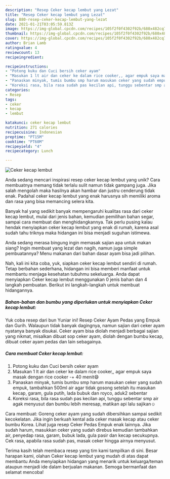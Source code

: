 ```yaml
---
description: "Resep Ceker kecap lembut yang Lezat"
title: "Resep Ceker kecap lembut yang Lezat"
slug: 880-resep-ceker-kecap-lembut-yang-lezat
date: 2021-01-21T03:05:59.813Z
image: https://img-global.cpcdn.com/recipes/105f2f0f4302f92b/680x482cq70/ceker-kecap-lembut-foto-resep-utama.jpg
thumbnail: https://img-global.cpcdn.com/recipes/105f2f0f4302f92b/680x482cq70/ceker-kecap-lembut-foto-resep-utama.jpg
cover: https://img-global.cpcdn.com/recipes/105f2f0f4302f92b/680x482cq70/ceker-kecap-lembut-foto-resep-utama.jpg
author: Brian Lamb
ratingvalue: 4
reviewcount: 13
recipeingredient:

recipeinstructions:
- "Potong kuku dan Cuci bersih ceker ayam"
- "Masukan 1 lt air dan ceker ke dalam rice cooker,, agar empuk saya masak dengan rice cooker -+ 40 menit😄"
- "Panaskan minyak, tumis bumbu smp harum masukan ceker yang sudah empuk, tambahkan 500ml air agar tidak gosong setelah itu masukan kecap, garam, gula putih, lada bubuk dan royco, aduk2 sebentar"
- "Koreksi rasa, bila rasa sudah pas kecilan api, tunggu sebentar smp air agak menyusut dan bumbu lebih meresap, matikan api lalu sajikan☺"
categories:
- Resep
tags:
- ceker
- kecap
- lembut

katakunci: ceker kecap lembut 
nutrition: 271 calories
recipecuisine: Indonesian
preptime: "PT15M"
cooktime: "PT60M"
recipeyield: "4"
recipecategory: Lunch

---
```



![Ceker kecap lembut](https://img-global.cpcdn.com/recipes/105f2f0f4302f92b/680x482cq70/ceker-kecap-lembut-foto-resep-utama.jpg)

Anda sedang mencari inspirasi resep ceker kecap lembut yang unik? Cara membuatnya memang tidak terlalu sulit namun tidak gampang juga. Jika salah mengolah maka hasilnya akan hambar dan justru cenderung tidak enak. Padahal ceker kecap lembut yang enak harusnya sih memiliki aroma dan rasa yang bisa memancing selera kita.

Banyak hal yang sedikit banyak mempengaruhi kualitas rasa dari ceker kecap lembut, mulai dari jenis bahan, kemudian pemilihan bahan segar, sampai cara membuat dan menghidangkannya. Tak perlu pusing kalau hendak menyiapkan ceker kecap lembut yang enak di rumah, karena asal sudah tahu triknya maka hidangan ini bisa menjadi suguhan istimewa.

Anda sedang merasa bingung ingin memasak sajian apa untuk makan siang? Ingin membuat yang lezat dan nagih, namun juga simple pembuatannya? Menu makanan dari bahan dasar ayam bisa jadi pilihan.


Nah, kali ini kita coba, yuk, siapkan ceker kecap lembut sendiri di rumah. Tetap berbahan sederhana, hidangan ini bisa memberi manfaat untuk membantu menjaga kesehatan tubuhmu sekeluarga. Anda dapat menyiapkan Ceker kecap lembut menggunakan 0 jenis bahan dan 4 langkah pembuatan. Berikut ini langkah-langkah untuk membuat hidangannya.

<!--inarticleads1-->

##### Bahan-bahan dan bumbu yang diperlukan untuk menyiapkan Ceker kecap lembut:



Yuk coba resep dari bun Yuniar ini! Resep Ceker Ayam Pedas yang Empuk dan Gurih. Walaupun tidak banyak dagingnya, namun sajian dari ceker ayam nyatanya banyak disukai. Ceker ayam bisa diolah menjadi berbagai sajian yang nikmat, misalkan dibuat sop ceker ayam, diolah dengan bumbu kecap, dibuat ceker ayam pedas dan lain sebagainya. 

<!--inarticleads2-->

##### Cara membuat Ceker kecap lembut:

1. Potong kuku dan Cuci bersih ceker ayam
1. Masukan 1 lt air dan ceker ke dalam rice cooker,, agar empuk saya masak dengan rice cooker -+ 40 menit😄
1. Panaskan minyak, tumis bumbu smp harum masukan ceker yang sudah empuk, tambahkan 500ml air agar tidak gosong setelah itu masukan kecap, garam, gula putih, lada bubuk dan royco, aduk2 sebentar
1. Koreksi rasa, bila rasa sudah pas kecilan api, tunggu sebentar smp air agak menyusut dan bumbu lebih meresap, matikan api lalu sajikan☺


Cara membuat: Goreng ceker ayam yang sudah dibersihkan sampai sedikit kecokelatan. Jika ingin berkuah kental ada ceker masak kecap atau ceker bumbu Korea. Lihat juga resep Ceker Pedas Empuk enak lainnya. Jika sudah harum, masukkan ceker yang sudah direbus kemudian tambahkan air, penyedap rasa, garam, bubuk lada, gula pasir dan kecap secukupnya. Cek rasa, apabila rasa sudah pas, masak ceker hingga airnya menyusut. 

Terima kasih telah membaca resep yang tim kami tampilkan di sini. Besar harapan kami, olahan Ceker kecap lembut yang mudah di atas dapat membantu Anda menyiapkan hidangan yang menarik untuk keluarga/teman ataupun menjadi ide dalam berjualan makanan. Semoga bermanfaat dan selamat mencoba!
